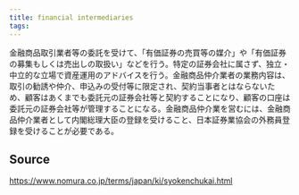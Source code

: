 ```yaml
---
title: financial intermediaries
tags: 
---
```


金融商品取引業者等の委託を受けて、「有価証券の売買等の媒介」や「有価証券の募集もしくは売出しの取扱い」などを行う。特定の証券会社に属さず、独立・中立的な立場で資産運用のアドバイスを行う。金融商品仲介業者の業務内容は、取引の勧誘や仲介、申込みの受付等に限定され、契約当事者とはならないため、顧客はあくまでも委託元の証券会社等と契約することになり、顧客の口座は委託元の証券会社等が管理することになる。金融商品仲介業を営むには、金融商品仲介業者として内閣総理大臣の登録を受けること、日本証券業協会の外務員登録を受けることが必要である。

## Source
https://www.nomura.co.jp/terms/japan/ki/syokenchukai.html